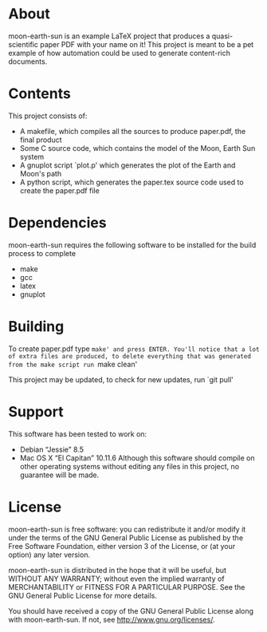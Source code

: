 # About
moon-earth-sun is an example LaTeX project that produces a quasi-scientific paper PDF with your name on it! This project is meant to be a pet example of how automation could be used to generate content-rich documents. 

# Contents
This project consists of:
- A makefile, which compiles all the sources to produce paper.pdf, the final product
- Some C source code, which contains the model of the Moon, Earth Sun system
- A gnuplot script `plot.p' which generates the plot of the Earth and Moon's path
- A python script, which generates the paper.tex source code used to create the paper.pdf file

# Dependencies 
moon-earth-sun requires the following software to be installed for the build process to complete
- make
- gcc
- latex
- gnuplot

# Building
To create paper.pdf type `make' and press ENTER.
You'll notice that a lot of extra files are produced, to delete everything that was generated from the make script run `make clean'

This project may be updated, to check for new updates, run `git pull'

# Support
This software has been tested to work on:
- Debian “Jessie” 8.5
- Mac OS X “El Capitan” 10.11.6
Although this software should compile on other operating systems without editing any files in this project, no guarantee will be made. 

# License
moon-earth-sun is free software: you can redistribute it and/or modify
it under the terms of the GNU General Public License as published by
the Free Software Foundation, either version 3 of the License, or
(at your option) any later version.

moon-earth-sun is distributed in the hope that it will be useful,
but WITHOUT ANY WARRANTY; without even the implied warranty of
MERCHANTABILITY or FITNESS FOR A PARTICULAR PURPOSE.  See the
GNU General Public License for more details.

You should have received a copy of the GNU General Public License
along with moon-earth-sun.  If not, see <http://www.gnu.org/licenses/>.